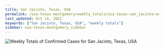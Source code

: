 ```yaml
---
title: San Jacinto, Texas, USA
permalink: /usa-texas-montgomery/weekly_totals/usa-texas-san_jacinto-weekly_totals.html
last_updated: Oct 14, 2021
keywords: ["San Jacinto, Texas, USA", "weekly totals"]
sidebar: usa-texas-montgomery_sidebar
---
```


![Weekly Totals of Confirmed Cases for San Jacinto, Texas, USA](/covid_tracker/images/graphs/usa-texas-san_jacinto-weekly_totals_graph.png)
